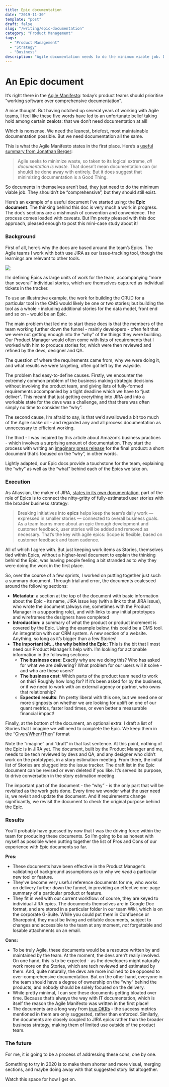 ```yaml
---
title: Epic documentation
date: "2019-11-30"
template: "post"
draft: false
slug: "/writing/epic-documentation" 
category: "Product Management"
tags:
  - "Product Management"
  - "Strategy"
  - "Business"
description: "Agile documentation needs to do the minimum viable job. Docs shouldn’t be comprehensive, but they should still exist. Here's an example!"
---
```



# An Epic document
It’s right there in the [Agile Manifesto](https://agilemanifesto.org/): today’s product teams should prioritise “working software over comprehensive documentation”.

A nice thought. But having notched up several years of working with Agile teams, I feel like these five words have led to an unfortunate belief taking hold among certain zealots: that we don’t need documentation at all!

Which is nonsense. We need the leanest, briefest, most maintainable documentation possible. But we need documentation all the same.

This is what the Agile Manifesto states in the first place. Here’s a [useful summary from Jonathan Berger](https://content.pivotal.io/blog/minimum-viable-deliverable):

> Agile seeks to minimize waste, so taken to its logical extreme, *all documentation is waste*. That doesn’t mean documentation can (or should) be done away with entirely. But it does suggest that minimizing documentation is a Good Thing.  

So documents in themselves aren’t bad, they just need to do the minimum viable job. They shouldn’t be “comprehensive”, but they should still exist.

Here’s an example of a useful document I’ve started using: the **Epic document**. The thinking behind this doc is very much a work in progress. The doc’s sections are a mishmash of convention and convenience. The process comes loaded with caveats. But I’m pretty pleased with this doc approach, pleased enough to post this mini-case study about it!

### Background

First of all, here’s why the docs are based around the team’s Epics. The Agile teams I work with both use JIRA as our issue-tracking tool, though the learnings are relevant to other tools.

![](/media/epic-documentation-1.jpg)

I’m defining Epics as large units of work for the team, accompanying “more than several” individual stories, which are themselves captured as individual tickets in the tracker.

To use an illustrative example, the work for building the CRUD for a particular tool in the CMS would likely be one or two stories; but building the tool as a whole - including additional stories for the data model, front end and so on - would be an Epic.

The main problem that led me to start these docs is that the members of the team working further down the funnel - mainly developers - often felt that we were not getting enough into the “why” of the things they were building. Our Product Manager would often come with lists of requirements that I worked with him to produce stories for, which were then reviewed and refined by the devs, designer and QA.

The question of where the requirements came from, why we were doing it, and what results we were targeting, often got left by the wayside. 

The problem had easy-to-define causes. Firstly, we encounter the extremely common problem of the business making strategic decisions without involving the product team, and giving lists of fully-formed requirements accompanied by a tight deadline which we have to “just deliver”. This meant that just getting everything into JIRA and into a workable state for the devs was a challenge, and that there was often simply no time to consider the “why”.

The second cause, I’m afraid to say, is that we’d swallowed a bit too much of the Agile snake oil - and regarded any and all process documentation as unnecessary to efficient working.

The third - I was inspired by this article about Amazon’s business practices - which involves a surprising amount of documentation. They start the process with writing an [imaginary press release](https://medium.com/@IndianaStyle/amazon-press-release-how-to-55d61188ecdd) for the final product: a short document that’s focused on the “why”, in other words.

Lightly adapted, our Epic docs provide a touchstone for the team, explaining the “why” as well as the “what” behind each of the Epics we take on.

### Execution

As Atlassian, the maker of JIRA, [states in its own documentation](https://www.atlassian.com/agile/project-management/epics), part of the role of Epics is to connect the nitty-gritty of fully-estimated user stories with the broader business strategy: 

> Breaking initiatives into **epics** helps keep the team’s daily work — expressed in smaller stories — connected to overall business goals. As a team learns more about an epic through development and customer feedback, user stories will be added and removed as necessary. That’s the key with agile epics: Scope is flexible, based on customer feedback and team cadence.    

All of which I agree with. But just keeping work items as Stories, themselves tied within Epics, without a higher-level document to explain the thinking behind the Epic, was leaving people feeling a bit stranded as to why they were doing the work in the first place.

So, over the course of a few sprints, I worked on putting together just such a summary document. Through trial and error, the documents coalesced around the following sections:

* **Metadata:** a section at the top of the document with basic information about the Epic - its name, JIRA issue key (with a link to that JIRA issue), who wrote the document (always me, sometimes with the Product Manager in a supporting role), and with links to any initial prototypes and wireframes the designers have completed
* **Introduction:** a summary of what the product or product increment is covered by the Epic. Using the example below, this could be a CMS tool. An integration with our CRM system. A new section of a website. Anything, so long as it’s bigger than a few Stories!
* **The important bit… the why behind the Epic:** This is the bit that I most need our Product Manager’s help with. I’m looking for actionable information in the following sections:
	* **The business case**: Exactly why are we doing this? Who has asked for what we are delivering? What problem for our users will it solve - and who are these users?
	* **The business cost**: Which parts of the product team need to work on this? Roughly how long for? If it’s been asked for by the business, or if we need to work with an external agency or partner, who owns that relationship?
	* **Expected results**: I’m pretty liberal with this one, but we need one or more signposts on whether we are looking for uplift on one of our quant metrics, faster load times, or even better a measurable financial impact!

Finally, at the bottom of the document, an optional extra: I draft a list of Stories that I imagine we will need to complete the Epic. We keep them in the “[Given/When/Then](https://www.agilealliance.org/glossary/gwt/)” format 

Note the “imagine” and “draft” in that last sentence. At this point, nothing of the Epic is in JIRA yet. The document, built by the Product Manager and me, needs to be tech reviewed by devs and QA, and any designer who didn’t work on the prototypes, in a story estimation meeting. From there, the initial list of Stories are plugged into the issue tracker. The draft list in the Epic document can be revised or even deleted if you like. It’s served its purpose, to drive conversation in the story estimation meeting.

The important part of the document - the “why” - is the only part that will be revisited as the work gets done. Every time we wonder what the user need is, we revisit and update the document. And if requirements change significantly, we revisit the document to check the original purpose behind the Epic.

### Results

You’ll probably have guessed by now that I was the driving force within the team for producing these documents. So I’m going to be as honest with myself as possible when putting together the list of Pros and Cons of our experience with Epic documents so far.

**Pros:**
* These documents have been effective in the Product Manager’s validating of background assumptions as to why we *need* a particular new tool or feature.
* They’ve become very useful reference documents for me, who works on delivery further down the funnel, in providing an effective one-page summary of a particular product or feature.
* They fit in well with our current workflow: of course, they are keyed to individual JIRA epics. The documents themselves are in Google Doc format, and are stored in a particular folder in our team Wiki, which is on the corporate G-Suite. While you could put them in Confluence or Sharepoint, they must be living and editable documents, subject to changes and accessible to the team at any moment, *not* forgettable and losable attachments on an email.

**Cons:**
* To be truly Agile, these documents would be a resource written by and maintained by the team. At the moment, the devs aren’t really involved. On one hand, this is to be expected - as the developers might naturally work more on the Stories, which are tech reviewed and estimated by them. And, quite naturally, the devs are more inclined to be opposed to over-comprehensive documentation. But on the other hand, everyone in the team should have a degree of ownership on the “why” behind the products, and nobody should be solely focused on the delivery.
* While pretty minimal, I can see these documents getting bloated over time. Because that’s always the way with IT documentation, which is itself the reason the Agile Manifesto was written in the first place!
* The documents are a long way from [true OKRs](https://weekdone.com/resources/objectives-key-results) - the success metrics mentioned in them are only suggested, rather than enforced. Similarly, the documents are closely coupled to JIRA epics rather than the broader business strategy, making them of limited use outside of the product team. 

### The future

For me, it is going to be a process of addressing these cons, one by one. 

Something to try in 2020 is to make them shorter and more visual, merging sections, and maybe doing away with that suggested story list altogether.

Watch this space for how I get on.
